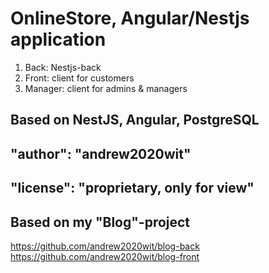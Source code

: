 # OnlineStore, Angular/Nestjs application

1. Back: Nestjs-back
2. Front: client for customers
3. Manager: client for admins & managers

## Based on NestJS, Angular, PostgreSQL

## "author": "andrew2020wit"

## "license": "proprietary, only for view"

## Based on my "Blog"-project

https://github.com/andrew2020wit/blog-back
https://github.com/andrew2020wit/blog-front
